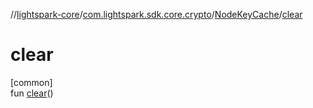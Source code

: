 //[lightspark-core](../../../index.md)/[com.lightspark.sdk.core.crypto](../index.md)/[NodeKeyCache](index.md)/[clear](clear.md)

# clear

[common]\
fun [clear](clear.md)()
